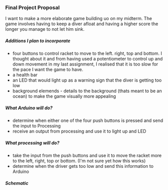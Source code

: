 ### Final Project Proposal

I want to make a more elaborate game building uo on my midterm. The game involves having to keep a diver afloat and having a higher score the longer you manage to not let him sink. 

##### Additions I plan to incorporate 

- four buttons to control racket to move to the left. right, top and bottom. I thought about it and from having used a potentiometer to control up and down movement in my last assignment, I realised that it is too slow for the pace I want the game to have. 
- a health bar 
- an LED that would light up as a warning sign that the diver is getting too low
- background elemends - details to the background (thats meant to be an ocean) to make the game visually more appealing 

##### What Arduino will do?

- determine when either one of the four push buttons is pressed and send the input to Processing 
- receive an output from processing and use it to light up and LED

##### What processing will do?

- take the input from the push buttons and use it to move the racket more to the left, right, top or bottom. (I'm not sure yet how this works)
- determine when the driver gets too low and send this information to Arduino

##### Schematic
